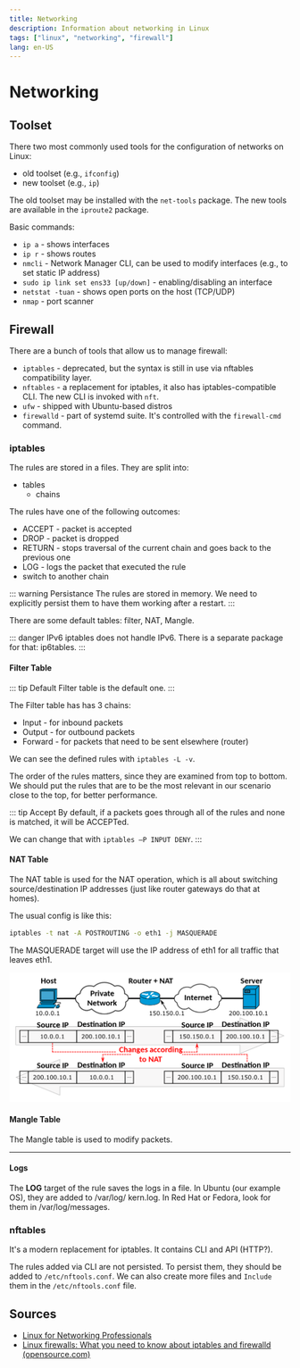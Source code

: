 ```yaml
---
title: Networking
description: Information about networking in Linux
tags: ["linux", "networking", "firewall"]
lang: en-US
---
```


# Networking

## Toolset

There two most commonly used tools for the configuration of networks on Linux:

- old toolset (e.g., `ifconfig`)
- new toolset (e.g., `ip`)

The old toolset may be installed with the `net-tools` package. The new tools are
available in the `iproute2` package.

Basic commands:

- `ip a` - shows interfaces
- `ip r` - shows routes
- `nmcli` - Network Manager CLI, can be used to modify interfaces (e.g., to set
  static IP address)
- `sudo ip link set ens33 [up/down]` - enabling/disabling an interface
- `netstat -tuan` - shows open ports on the host (TCP/UDP)
- `nmap` - port scanner

## Firewall

There are a bunch of tools that allow us to manage firewall:

- `iptables` - deprecated, but the syntax is still in use via nftables
  compatibility layer.
- `nftables` - a replacement for iptables, it also has iptables-compatible CLI.
  The new CLI is invoked with `nft`.
- `ufw` - shipped with Ubuntu-based distros
- `firewalld` - part of systemd suite. It's controlled with the `firewall-cmd`
  command.

### iptables

The rules are stored in a files. They are split into:

- tables
  - chains

The rules have one of the following outcomes:

- ACCEPT - packet is accepted
- DROP - packet is dropped
- RETURN - stops traversal of the current chain and goes back to the previous
  one
- LOG - logs the packet that executed the rule
- switch to another chain


::: warning Persistance
The rules are stored in memory. We need to explicitly persist them to have them
working after a restart.
:::

There are some default tables: filter, NAT, Mangle.

::: danger IPv6
iptables does not handle IPv6. There is a separate package for that: ip6tables.
:::

#### Filter Table

::: tip Default
Filter table is the default one.
:::

The Filter table has has 3 chains:

- Input - for inbound packets
- Output - for outbound packets
- Forward - for packets that need to be sent elsewhere (router)

We can see the defined rules with `iptables -L -v`.

The order of the rules matters, since they are examined from top to bottom. We
should put the rules that are to be the most relevant in our scenario close to
the top, for better performance.

::: tip Accept
By default, if a packets goes through all of the rules and none is matched, it
will be ACCEPTed.

We can change that with `iptables –P INPUT DENY`.
:::

#### NAT Table

The NAT table is used for the NAT operation, which is all about switching
source/destination IP addresses (just like router gateways do that at homes).

The usual config is like this:

```sh
iptables -t nat -A POSTROUTING -o eth1 -j MASQUERADE
```

The MASQUERADE target will use the IP address of eth1 for all traffic that
leaves eth1.

![](./assets/nat.png)


#### Mangle Table

The Mangle table is used to modify packets.

---

#### Logs

The **LOG** target of the rule saves the logs in a file. In Ubuntu (our example
OS), they are added to /var/log/
kern.log. In Red Hat or Fedora, look for them in /var/log/messages.

### nftables

It's a modern replacement for iptables. It contains CLI and API (HTTP?).

The rules added via CLI are not persisted. To persist them, they should be added
to `/etc/nftools.conf`. We can also create more files and `Include` them in the
`/etc/nftools.conf` file.



## Sources

- [Linux for Networking
  Professionals](https://www.packtpub.com/product/linux-for-networking-professionals/9781800202399)
- [Linux firewalls: What you need to know about iptables and firewalld
(opensource.com)](https://opensource.com/article/18/9/linux-iptables-firewalld)

